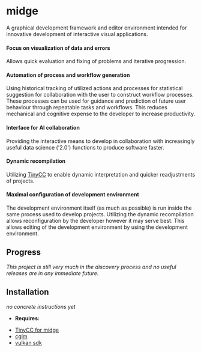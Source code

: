 # __midge__

A graphical development framework and editor environment intended for innovative development of interactive visual applications.

#### Focus on visualization of data and errors
Allows quick evaluation and fixing of problems and iterative progression.

#### Automation of process and workflow generation

Using historical tracking of utilized actions and processes for statistical
suggestion for collaboration with the user to construct workflow processes. These
processes can be used for guidance and prediction of future user behaviour through
repeatable tasks and workflows. This reduces mechanical and cognitive expense to the
developer to increase productivity.

#### Interface for AI collaboration

Providing the interactive means to develop in collaboration with increasingly useful
data science ('2.0') functions to produce software faster.

#### Dynamic recompilation
  
Utilizing [TinyCC](https://bellard.org/tcc/tcc-doc.html) to enable dynamic
interpretation and quicker readjustments of projects.

#### Maximal configuration of development environment
  
The development environment itself (as much as possible) is run inside the same 
process used to develop projects. Utilizing the dynamic recompilation allows
reconfiguration by the developer however it may serve best. This allows editing
of the development environment by using the development environment.

## Progress

_This project is still very much in the discovery process and no useful releases are
in any immediate future._

## Installation

_no concrete instructions yet_

* __Requires:__
- [TinyCC for midge](https://github.com/ShimmyShaman/tinycc)
- [cglm](https://github.com/recp/cglm)
- [vulkan sdk](https://www.lunarg.com/vulkan-sdk/)
